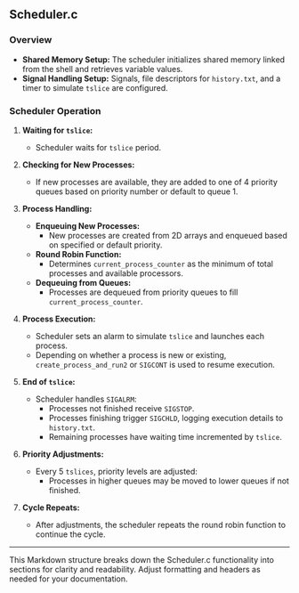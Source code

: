 ## Scheduler.c

### Overview

- **Shared Memory Setup:** The scheduler initializes shared memory linked from the shell and retrieves variable values.
- **Signal Handling Setup:** Signals, file descriptors for `history.txt`, and a timer to simulate `tslice` are configured.

### Scheduler Operation

1. **Waiting for `tslice`:**
   - Scheduler waits for `tslice` period.
   
2. **Checking for New Processes:**
   - If new processes are available, they are added to one of 4 priority queues based on priority number or default to queue 1.

3. **Process Handling:**
   - **Enqueuing New Processes:**
     - New processes are created from 2D arrays and enqueued based on specified or default priority.
   - **Round Robin Function:**
     - Determines `current_process_counter` as the minimum of total processes and available processors.
   - **Dequeuing from Queues:**
     - Processes are dequeued from priority queues to fill `current_process_counter`.

4. **Process Execution:**
   - Scheduler sets an alarm to simulate `tslice` and launches each process.
   - Depending on whether a process is new or existing, `create_process_and_run2` or `SIGCONT` is used to resume execution.

5. **End of `tslice`:**
   - Scheduler handles `SIGALRM`:
     - Processes not finished receive `SIGSTOP`.
     - Processes finishing trigger `SIGCHLD`, logging execution details to `history.txt`.
     - Remaining processes have waiting time incremented by `tslice`.

6. **Priority Adjustments:**
   - Every 5 `tslices`, priority levels are adjusted:
     - Processes in higher queues may be moved to lower queues if not finished.

7. **Cycle Repeats:**
   - After adjustments, the scheduler repeats the round robin function to continue the cycle.

---

This Markdown structure breaks down the Scheduler.c functionality into sections for clarity and readability. Adjust formatting and headers as needed for your documentation.
